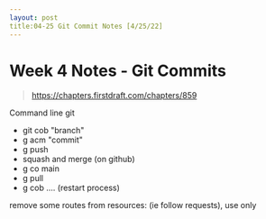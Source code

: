 ```yaml
---
layout: post
title:04-25 Git Commit Notes [4/25/22]
---
```


# Week 4 Notes - Git Commits
> https://chapters.firstdraft.com/chapters/859

Command line git

- git cob "branch"
- g acm "commit"
- g push
- squash and merge (on github)
- g co main
- g pull
- g cob .... (restart process)

remove some routes from resources: (ie follow requests), use only
